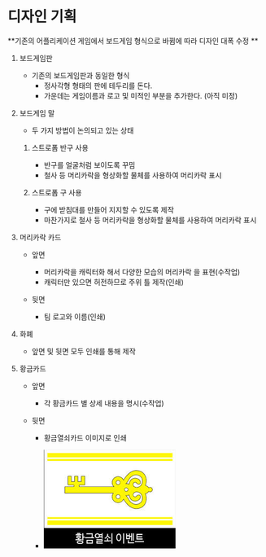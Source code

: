 # 디자인 기획

**기존의 어플리케이션 게임에서 보드게임 형식으로 바뀜에 따라 디자인 대폭 수정 **



1. 보드게임판
   * 기존의 보드게임판과 동일한 형식
     * 정사각형 형태의 판에 테두리를 돈다.
     * 가운데는 게임이름과 로고 및 미적인 부분을 추가한다. (아직 미정)





2. 보드게임 말

   * 두 가지 방법이 논의되고 있는 상태

   1. 스트로폼 반구 사용

      - 반구를 얼굴처럼 보이도록 꾸밈
      - 철사 등 머리카락을 형상화할 물체를 사용하여 머리카락 표시

   2. 스트로폼 구 사용

      - 구에 받침대를 만들어 지지할 수 있도록 제작
      - 마찬가지로 철사 등 머리카락을 형상화할 물체를 사용하여 머리카락 표시



3. 머리카락 카드

   * 앞면

     * 머리카락을 캐릭터화 해서 다양한 모습의 머리카락 을 표현(수작업)
     * 캐릭터만 있으면 허전하므로 주위 틀 제작(인쇄)

   * 뒷면

     * 팀 로고와 이름(인쇄)


4. 화폐
   * 앞면 및 뒷면 모두 인쇄를 통해 제작



5. 황금카드

   * 앞면

     * 각 황금카드 별 상세 내용을 명시(수작업)

   * 뒷면

     * 황금열쇠카드 이미지로 인쇄

     * **![황금열쇠카드](https://github.com/arkss/introduce/blob/2015540001_subject1/img/GoldenKeImage.jpeg)**
